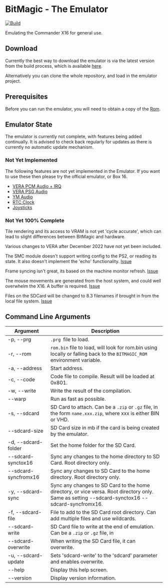 # BitMagic - The Emulator

[![Build](https://github.com/Yazwh0/BitMagic/actions/workflows/build-test.yml/badge.svg)](https://github.com/Yazwh0/BitMagic/actions/workflows/build-test.yml)

Emulating the Commander X16 for general use.

## Download

Currently the best way to download the emulator is via the latest version from the build process, which is available [here](https://github.com/Yazwh0/BitMagic/releases/download/latest/BitMagic-TheEmulator.zip).

Alternatively you can clone the whole repository, and load in the emulator project.

## Prerequisites

Before you can run the emulator, you will need to obtain a copy of the [Rom](Rom.md).

## Emulator State

The emulator is currently not complete, with features being added continually. It is advised to check back regularly for updates as there is currently no automatic update mechanism.

### Not Yet Implemented

The following features are not yet implemented in the Emulator. If you want to use these then please try the official emulator, or Box 16.

- [VERA PCM Audio + IRQ](https://github.com/Yazwh0/BitMagic.X16Emulator/issues/5)
- [VERA PSG Audio](https://github.com/Yazwh0/BitMagic.X16Emulator/issues/6)
- [YM Audio](https://github.com/Yazwh0/BitMagic.X16Emulator/issues/7)
- [RTC Clock](https://github.com/Yazwh0/BitMagic.X16Emulator/issues/8)
- [Joysticks](https://github.com/Yazwh0/BitMagic.X16Emulator/issues/9)

### Not Yet 100% Complete

Tile rendering and its access to VRAM is not yet 'cycle accurate', which can lead to slight differences between BitMagic and hardware.

Various changes to VERA after December 2022 have not yet been included.

The SMC module doesn't support writing config to the PS2, or reading its state. It also doesn't implement the 'echo' functionality. [Issue](https://github.com/Yazwh0/BitMagic.X16Emulator/issues/13)

Frame syncing isn't great, its based on the machine monitor refresh. [Issue](https://github.com/Yazwh0/BitMagic.X16Emulator/issues/12)

The mouse movements are generated from the host system, and could well overwhelm the X16. A buffer is required. [Issue](https://github.com/Yazwh0/BitMagic.X16Emulator/issues/11)

Files on the SDCard will be changed to 8.3 filenames if brought in from the local file system. [Issue](https://github.com/Yazwh0/BitMagic.X16Emulator/issues/10)

## Command Line Arguments

| Argument               | Description|
| -----------------------|-|
| -p, --prg              | `.prg `file to load. |
| -r, --rom              | `rom.bin` file to load, will look for rom.bin using locally or falling back to the `BITMAGIC_ROM` environment variable. |
| -a, --address          | Start address. |
| -c, --code             | Code file to compile. Result will be loaded at 0x801.
| -w, --write            | Write the result of the compilation.
| --warp                 | Run as fast as possible.
| -s, --sdcard           | SD Card to attach. Can be a `.zip` or `.gz` file, in the form `name.xxx.zip`, where xxx is either BIN or VHD.
| --sdcard-size          | SD Card size in mb if the card is being created by the emulator.
| -d, --sdcard-folder    | Set the home folder for the SD Card.
| --sdcard-synctox16     | Sync any changes to the home directory to SD Card. Root directory only.
| --sdcard-syncfromx16   | Sync any changes to SD Card to the home directory. Root directory only.
| -y, --sdcard-sync      | Sync any changes to SD Card to the home directory, or vice versa. Root directory only. Same as setting --sdcard-synctox16 --sdcard-syncfromx16.
| -f, --sdcard-file      | File to add to the SD Card root directory. Can add multiple files and use wildcards.
| --sdcard-write         | SD Card file to write at the end of emulation. Can be a `.zip` or `.gz` file, in| the form `name.xxx.zip`, where xxx is either BIN or VHD.
| --sdcard-overwrite     | When writing the SD Card file, it can overwrite.
| -u, --sdcard-update    | Sets 'sdcard-write' to the 'sdcard' parameter and enables overwrite.
| --help                 | Display this help screen.
| --version              | Display version information.
